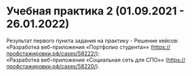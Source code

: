 # Учебная практика 2 (01.09.2021 - 26.01.2022)

Результат первого пункта задания на практику - Решение кейсов: <br>
«Разработка веб-приложения «Портфолио студента»» (https://профстажировки.рф/cases/58222/); <br>
«Разработка веб-приложения «Социальная сеть для СПО»» (https://профстажировки.рф/cases/58220/).
